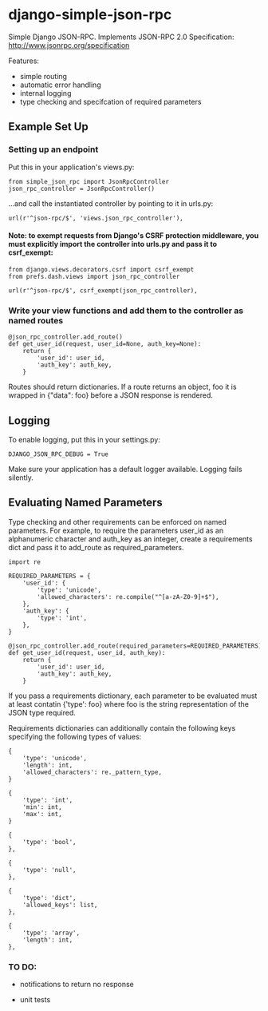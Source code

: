 django-simple-json-rpc
======================

Simple Django JSON-RPC.  Implements JSON-RPC 2.0 Specification:
http://www.jsonrpc.org/specification

Features:
- simple routing
- automatic error handling
- internal logging
- type checking and specifcation of required parameters

## Example Set Up

### Setting up an endpoint

Put this in your application's views.py:


	from simple_json_rpc import JsonRpcController
	json_rpc_controller = JsonRpcController()


...and call the instantiated controller by pointing to it in urls.py:


	url(r'^json-rpc/$', 'views.json_rpc_controller'),

#### Note: to exempt requests from Django's CSRF protection middleware, you must explicitly import the controller into urls.py and pass it to csrf_exempt:

	from django.views.decorators.csrf import csrf_exempt
	from prefs.dash.views import json_rpc_controller

	url(r'^json-rpc/$', csrf_exempt(json_rpc_controller),


### Write your view functions and add them to the controller as named routes


	@json_rpc_controller.add_route()
	def get_user_id(request, user_id=None, auth_key=None):
		return {
			'user_id': user_id,
			'auth_key': auth_key,
		}

Routes should return dictionaries. If a route returns an object, foo it is wrapped in {"data": foo} before a JSON response is rendered.


## Logging

To enable logging, put this in your settings.py:

	DJANGO_JSON_RPC_DEBUG = True

Make sure your application has a default logger available.  Logging fails silently.

## Evaluating Named Parameters

Type checking and other requirements can be enforced on named parameters.  For example, to require the parameters user_id as an alphanumeric character and auth_key as an integer, create a requirements dict and pass it to add_route as required_parameters.

	import re

	REQUIRED_PARAMETERS = {
		'user_id': {
			'type': 'unicode',
			'allowed_characters': re.compile("^[a-zA-Z0-9]+$"),
		},
		'auth_key': {
			'type': 'int',
		},
	}

	@json_rpc_controller.add_route(required_parameters=REQUIRED_PARAMETERS)
	def get_user_id(request, user_id, auth_key):
		return {
			'user_id': user_id,
			'auth_key': auth_key,
		}

If you pass a requirements dictionary, each parameter to be evaluated must at least contatin {'type': foo} where foo is the string representation of the JSON type required.

Requirements dictionaries can additionally contain the following keys specifying the following types of values:

	{
		'type': 'unicode',
		'length': int,
		'allowed_characters': re._pattern_type,
	}

	{
		'type': 'int',
		'min': int,
		'max': int,
	}

	{
		'type': 'bool',
	},

	{
		'type': 'null',
	},

	{
		'type': 'dict',
		'allowed_keys': list,
	},

	{
		'type': 'array',
		'length': int,
	},

### TO DO:

- notifications to return no response

- unit tests
